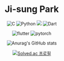 <div align="center">


# <center> Ji-sung Park </center>

<img alt="C" src="https://img.shields.io/badge/C-A8B9CC.svg?style=plastic&logo=C&logoColor=white"/>  <img alt="Python" src="https://img.shields.io/badge/python-3776AB.svg?style=plastic&logo=Python&logoColor=white"/> <img src="https://img.shields.io/badge/Java-007396?style=plastic&logo=OpenJDK&logoColor=white"/>  <img alt="Dart" src="https://img.shields.io/badge/dart-0175C2.svg?style=plastic&logo=dart&logoColor=white"/> <br>

<img alt="flutter" src="https://img.shields.io/badge/flutter-02569B.svg?style=plastic&logo=flutter&logoColor=white"/> <img alt="pytorch" src="https://img.shields.io/badge/pytorch-EE4C2C.svg?style=plastic&logo=pytorch&logoColor=white"/>


![Anurag's GitHub stats](https://github-readme-stats.vercel.app/api?username=com5036&show_icons=true&theme=radical)


[![Solved.ac
프로필](http://mazassumnida.wtf/api/generate_badge?boj=qkrwl5036)](https://solved.ac/qkrwl5036)

</div>
